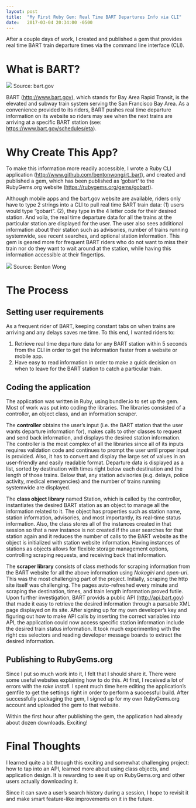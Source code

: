 ```yaml
---
layout: post
title:  "My First Ruby Gem: Real Time BART Departures Info via CLI"
date:   2017-03-04 20:34:00 -0500
---
```



After a couple days of work, I created and published a gem that provides real time BART train departure times via the command line interface (CLI).

# What is BART?
![](http://i.imgur.com/9dzDV1o.jpg)
Source: bart.gov

BART (http://www.bart.gov), which stands for Bay Area Rapid Transit, is the elevated and subway train system serving the San Francisco Bay Area. As a convenience provided to its riders, BART pushes real time departure information on its website so riders may see when the next trains are arriving at a specific BART station (see: https://www.bart.gov/schedules/eta).

# Why Create This App?

To make this information more readily accessible, I wrote a Ruby CLI application (http://www.github.com/bentonwong/rt_bart), and created and published a gem, which has been published as ‘gobart’ to the RubyGems.org website (https://rubygems.org/gems/gobart).

Although mobile apps and the bart.gov website are available, riders only have to type 2 strings into a CLI to pull real time BART train data:  (1) users would type “gobart”.  (2), they type in the 4 letter code for their desired station. And voila, the real time departure data for all the trains at the particular station are displayed for the user.  The user also sees additional information about their station such as advisories, number of trains running systemwide, see recent searches, and optional station information.  This gem is geared more for frequent BART riders who do not want to miss their train nor do they want to wait around at the station, while having this information accessible at their fingertips.

![](http://i.imgur.com/9dzDV1o.jpg)
Source: Benton Wong

# The Process

## Setting user requirements

As a frequent rider of BART, keeping constant tabs on when trains are arriving and any delays saves me time. To this end, I wanted riders to:

1. Retrieve real time departure data for any BART station within 5 seconds from the CLI in order to get the information faster from a website or mobile app.
2. Have easy to read information in order to make a quick decision on when to leave for the BART station to catch a particular train. 

## Coding the application

The application was written in Ruby, using bundler.io to set up the gem.  Most of work was put into coding the libraries.  The libraries consisted of a controller, an object class, and an information scraper. 

The **controller** obtains the user’s input (i.e. the BART station that the user wants departure information for), makes calls to other classes to request and send back information, and displays the desired station information.   The controller is the most complex of all the libraries since all of its inputs requires validation code and continues to prompt the user until proper input is provided.  Also, it has to convert and display the large set of values in an user-friendly and easily readable format.  Departure data is displayed as a list, sorted by destination with times right below each destination and the length of those trains.  Below that, any station advisories (e.g. delays, police activity, medical emergencies) and the number of trains running systemwide are displayed.

The **class object library** named Station, which is called by the controller, instantiates the desired BART station as an object to manage all the information related to it.  The object has properties such as station name, station information, advisories, and most importantly, its real-time status information. Also, the class stores all of the instances created in that session so that a new instance is not created if the user searches for that station again and it reduces the number of calls to the BART website as the object is initialized with station website information.  Having instances of stations as objects allows for flexible storage management options, controlling scraping requests, and receiving back that information.

The **scraper library** consists of class methods for scraping information from the BART website for all the above information using *Nokogiri* and *open-uri*.  This was the most challenging part of the project.  Initially, scraping the http site itself was challenging.  The pages auto-refreshed every minute and scraping the destination, times, and train length information proved futile.  Upon further investigation, BART provids a public API (http://api.bart.gov) that made it easy to retrieve the desired information through a parsable XML page displayed on its site.  After signing up for my own developer’s key and figuring out how to make API calls by inserting the correct variables into API, the application could now access specific station information include the desired train status information.  It took much experimenting with the right css selectors and reading developer message boards to extract the desired information.

## Publishing to RubyGems.org

Since I put so much work into it, I felt that I should share it.  There were some useful websites explaining how to do this.  At first, I received a lot of errors with the *rake install*.  I spent much time here editing the application’s gemfile to get the settings right in order to perform a successful build.  After successfully packaging the gem, I signed up for my own RubyGems.org account and uploaded the gem to that website.

Within the first hour after publishing the gem, the application had already about dozen downloads.  Exciting!

# Final Thoughts
I learned quite a bit through this exciting and somewhat challenging project: how to tap into an API, learned more about using class objects, and application design.  It is rewarding to see it up on RubyGems.org and other users actually downloading it.

Since it can save a user’s search history during a session, I hope to revisit it and make smart feature-like improvements on it in the future.

